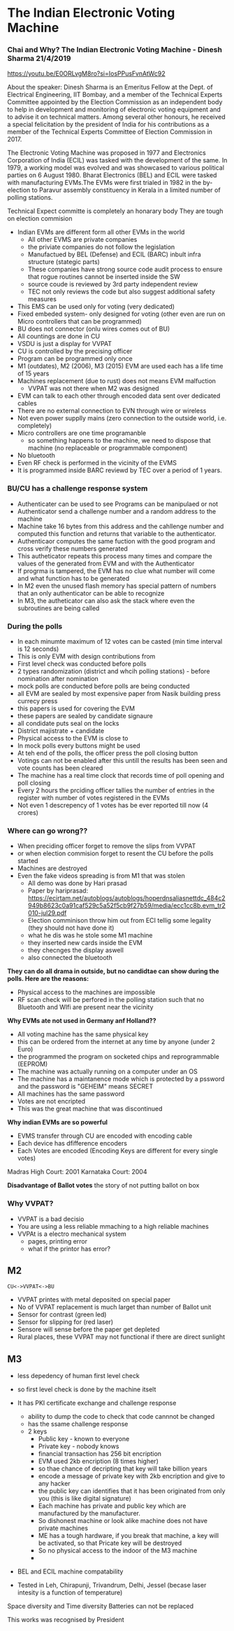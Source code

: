 # The Indian Electronic Voting Machine

### Chai and Why? The Indian Electronic Voting Machine - Dinesh Sharma 21/4/2019

https://youtu.be/E0ORLvgM8ro?si=IosPPusFvnAtWc92

About the speaker: Dinesh Sharma is an Emeritus Fellow at the Dept. of Electrical Engineering, IIT Bombay, and a member of the Technical Experts Committee appointed by the Election Commission as an independent body to help in development and monitoring of electronic voting equipment and to advise it on technical matters. Among several other honours, he received a special felicitation by the president of India for his contributions as a member of the Technical Experts Committee of Election Commission in 2017.

The Electronic Voting Machine was proposed in 1977 and Electronics Corporation of India (ECIL) was tasked with the development of the same. In 1979, a working model was evolved and was showcased to various political parties on 6 August 1980. Bharat Electronics (BEL) and ECIL were tasked with manufacturing EVMs.The EVMs were first trialed in 1982 in the by-election to Paravur assembly constituency in Kerala in a limited number of polling stations.

Technical Expect committe is completely an honarary body
They are tough on election commision

- Indian EVMs are different form all other EVMs in the world
  - All other EVMS are private companies
  - the priviate companies do not follow the legislation
  - Manufactued by BEL (Defense) and ECIL (BARC) inbult infra structure (stategic parts)
  - These companies have strong source code audit process to ensure that rogue routines cannot be inserted inside the SW
  - source coude is reviewed by 3rd party independent review
  - TEC not only reviews the code but also suggest additional safety measures
- This EMS can be used only for voting (very dedicated)
- Fixed embeded system- only designed for voting (other even are run on Micro controllers that can be programmed)
- BU does not connector (onlu wires comes out of BU)
- All countings are done in CU
- VSDU is just a display for VVPAT
- CU is controlled by the precising officer
- Program can be programmed only once
- M1 (outdates), M2 (2006), M3 (2015) EVM are used each has a life time of 15 years
- Machines replacement (due to rust) does not means EVM malfuction
  - VVPAT was not there when M2 was designed
- EVM can talk to each other through encoded data sent over dedicated cables
- There are no external connection to EVN through wire or wireless
- Not even power supplly mains (zero connection to the outside world, i.e. completely)
- Micro controllers are one time programanble
  - so something happens to the machine, we need to dispose that machine (no replaceable or programmable component)
- No bluetooth
- Even RF check is performed in the vicinity of the EVMS
- It is programmed inside BARC reviewd by TEC over a period of 1 years.

### BU/CU has a challenge response system

- Authenticater can be used to see Programs can be manipulaed or not
- Authenticator send a challenge number and a random address to the machine
- Machine take 16 bytes from this address and the cahllenge number and computed this function and returns that variable to the authenticator.
- Authenticaor computes the same fuction with the good program and cross verify these numbers generated
- This autheticator repeats this process many times and compare the values of the generated from EVM and with the Authenticator
- If progrma is tampered, the EVM has no clue what number will come and what function has to be generated
- In M2 even the unused flash memory has special pattern of numbers that an only authenticator can be able to recognize
- In M3, the autheticator can also ask the stack where even the subroutines are being called

### During the polls

- In each minumte maximum of 12 votes can be casted (min time interval is 12 seconds)
- This is only EVM with design contributions from
- First level check was conducted before polls
- 2 types randomization (district and whcih polling stations) - before nomination after nomination
- mock polls are conducted before polls are being conducted
- all EVM are sealed by most expensive paper from Nasik building press currecy press
- this papers is used for covering the EVM
- these papers are sealed by candidate signaure
- all condidate puts seal on the locks
- District majistrate + candidate
- Physical access to the EVM is close to
- In mock polls every buttons might be used
- At teh end of the polls, the officer press the poll closing button
- Votings can not be enabled after this untill the results has been seen and vote counts has been cleared
- The machine has a real time clock that records time of poll opening and poll closing
- Every 2 hours the prciding officer tallies the number of entries in the register with number of votes registered in the EVMs
- Not even 1 descrepency of 1 votes has be ever reported till now (4 crores)

### Where can go wrong??

- When preciding officer forget to remove the slips from VVPAT
- or when election commision forget to resent the CU before the polls started
- Machines are destroyed
- Even the fake videos spreading is from M1 that was stolen
  - All demo was done by Hari prasad
  - Paper by hariprasad: https://ecirtam.net/autoblogs/autoblogs/hoperdnsaliasnettdc_484c2949b8623c0a91caf529c5a52f5cb9f27b59/media/ecc1cc8b.evm_tr2010-jul29.pdf
  - Election comminison throw him out from ECI tellig some legality (they should not have done it)
  - what he dis was he stole some M1 machine
  - they inserted new cards inside the EVM
  - they checnges the display aswell
  - also connected the bluetooth

**They can do all drama in outside, but no candidtae can show during the polls. Here are the reasons:**

- Physical access to the machines are impossible
- RF scan check will be perfored in the polling station such that no Bluetooth and WIfi are present near the vicinity

**Why EVMs ate not used in Germany anf Holland??**

- All voting machine has the same physical key
- this can be ordered from the internet at any time by anyone (under 2 Euro)
- the programmed the program on socketed chips and reprogrammable (EEPROM)
- The machine was actually running on a computer under an OS
- The machine has a maintanence mode which is protected by a pssword and the password is "GEHEIM" means SECRET
- All machines has the same password
- Votes are not encripted
- This was the great machine that was discontinued

**Why indian EVMs are so powerful**

- EVMS transfer through CU are encoded with encoding cable
- Each device has dfifference encoders
- Each Votes are encoded (Encoding Keys are different for every single votes)

Madras High Court: 2001
Karnataka Court: 2004

**Disadvantage of Ballot votes**
the story of not putting ballot on box

### Why VVPAT?

- VVPAT is a bad decisio
- You are using a less reliable mmaching to a high reliable machines
- VVPAt is a electro mechanical system
  - pages, printing error
  - what if the printor has error?

## M2

    CU<->VVPAT<->BU

- VVPAT printes with metal deposited on special paper
- No of VVPAT replacement is much larget than number of Ballot unit
- Sensor for contrast (green led)
- Sensor for slipping for (red laser)
- Sensore will sense before the paper get depleted
- Rural places, these VVPAT may not functional if there are direct sunlight

## M3

- less depedency of human first level check
- so first level check is done by the machine itselt
- It has PKI certificate exchange and challenge response
  - ability to dump the code to check that code cannnot be changed
  - has the ssame challenge response
  - 2 keys
    - Public key - known to everyone
    - Private key - nobody knows
    - financial transaction has 256 bit encription
    - EVM used 2kb encription (8 times higher)
    - so thae chance of decripting that key will take billion years
    - encode a message of private key with 2kb encription and give to any hacker
    - the public key can identifies that it has been originated from only you (this is like digital signature)
    - Each machine has private and public key which are manufactured by the manufacturer.
    - So dishonest machine or look alike machine does not have private machines
    - ME has a tough hardware, if you break that machine, a key will be activated, so that Pricate key will be destroyed
    - So no physical access to the indoor of the M3 machine
    -
- BEL and ECIL machine compatability

- Tested in Leh, Chirapunji, Trivandrum, Delhi, Jessel (becase laser intesity is a function of temperature)

Space diversity and Time diversity
Batteries can not be replaced

This works was recognised by President
